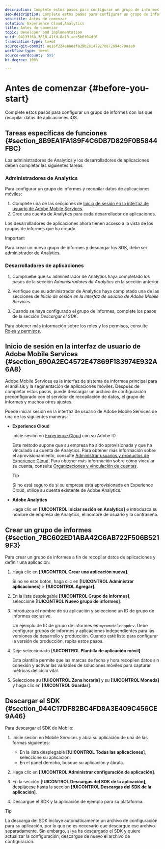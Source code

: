 ```yaml
---
description: Complete estos pasos para configurar un grupo de informes con los que recopilar datos de aplicaciones iOS.
seo-description: Complete estos pasos para configurar un grupo de informes con los que recopilar datos de aplicaciones iOS.
seo-title: Antes de comenzar
solution: Experience Cloud,Analytics
title: Antes de comenzar
topic: Developer and implementation
uuid: 04133f68-3618-41fd-8a13-aec5b6f04df6
translation-type: tm+mt
source-git-commit: ae16f224eeaeefa29b2e1479270a72694c79aaa0
workflow-type: tm+mt
source-wordcount: '595'
ht-degree: 100%

---
```



# Antes de comenzar {#before-you-start}

Complete estos pasos para configurar un grupo de informes con los que recopilar datos de aplicaciones iOS.

## Tareas específicas de funciones {#section_8B9EA1FA189F4C6DB7D829F0B5844FBC}

Los administradores de Analytics y los desarrolladores de aplicaciones deben completar las siguientes tareas:

### Administradores de Analytics

Para configurar un grupo de informes y recopilar datos de aplicaciones móviles:

1. Complete una de las secciones de [Inicio de sesión en la interfaz de usuario de Adobe Mobile Services](/help/ios/getting-started/getting-started.md).
1. Cree una cuenta de Analytics para cada desarrollador de aplicaciones.

Los desarrolladores de aplicaciones ahora tienen acceso a la vista de los grupos de informes que ha creado.

>[!IMPORTANT]
>
>Para crear un nuevo grupo de informes y descargar los SDK, debe ser administrador de Analytics.

### Desarrolladores de aplicaciones

1. Compruebe que su administrador de Analytics haya completado los pasos de la sección *Administradores de Analytics* en la sección anterior.

1. Verifique que su administrador de Analytics haya completado una de las secciones de *Inicio de sesión en la interfaz de usuario de Adobe Mobile Services*.
1. Cuando se haya configurado el grupo de informes, complete los pasos de la sección *Descargar el SDK*.

Para obtener más información sobre los roles y los permisos, consulte [Roles y permisos](/help/using/gs/c-mob-roles-and-permissions.md).

## Inicio de sesión en la interfaz de usuario de Adobe Mobile Services   {#section_690A2EC4572E47869F183974E932A6A8}

Adobe Mobile Services es la interfaz de sistema de informes principal para el análisis y la segmentación de aplicaciones móviles. Después de completar estos pasos, puede descargar un archivo de configuración preconfigurado con el servidor de recopilación de datos, el grupo de informes y muchos otros ajustes.

Puede iniciar sesión en la interfaz de usuario de Adobe Mobile Services de una de las siguientes maneras:

* **Experience Cloud**

   Inicie sesión en [Experience Cloud](https://marketing.adobe.com) con su Adobe ID.

   Este método supone que su empresa ha sido aprovisionada y que ha vinculado su cuenta de Analytics. Para obtener más información sobre el aprovisionamiento, consulte [Administrar usuarios y productos de Experience Cloud](https://docs.adobe.com/content/help/es-ES/core-services/interface/manage-users-and-products/admin-getting-started.html). Para obtener más información sobre cómo vincular su cuenta, consulte [Organizaciones y vinculación de cuentas](https://docs.adobe.com/content/help/es-ES/core-services/interface/manage-users-and-products/organizations.html).

   >[!TIP]
   >
   >Si no está seguro de si su empresa está aprovisionada en Experience Cloud, utilice su cuenta existente de Adobe Analytics.

* **Adobe Analytics**

   Haga clic en **[!UICONTROL Iniciar sesión en Analytics]** e introduzca su nombre de empresa de Analytics, el nombre de usuario y la contraseña.

## Crear un grupo de informes {#section_7BC602ED1ABA42C6AB722F506B5219F3}

Para crear un grupo de informes a fin de recopilar datos de aplicaciones y definir una aplicación:

1. Haga clic en **[!UICONTROL Crear una aplicación nueva]**.

   Si no ve este botón, haga clic en **[!UICONTROL Administrar aplicaciones]** > **[!UICONTROL Agregar]**.

1. En la lista desplegable **[!UICONTROL Grupo de informes]**, seleccione **[!UICONTROL Nuevo grupo de informes]**.

1. Introduzca el nombre de su aplicación y seleccione un ID de grupo de informes exclusivo.

   Un ejemplo de ID de grupo de informes es `mycomobileappdev`. Debe configurar grupos de informes y aplicaciones independientes para las versiones de desarrollo y producción. Cuando esté listo para configurar la versión de producción, repita estos pasos.
1. Deje seleccionado **[!UICONTROL Plantilla de aplicación móvil]**.

   Esta plantilla permite que las marcas de fecha y hora recopilen datos sin conexión y activar las variables de soluciones móviles para capturar métricas del ciclo vital.

1. Seleccione su **[!UICONTROL Zona horaria]** y su **[!UICONTROL Moneda]** y haga clic en **[!UICONTROL Guardar]**.

## Descargar el SDK {#section_044C17DF82BC4FD8A3E409C456CE9A46}

Para descargar el SDK de Mobile:

1. Inicie sesión en Mobile Services y abra su aplicación de una de las formas siguientes:

   * En la lista desplegable **[!UICONTROL Todas las aplicaciones]**, seleccione su aplicación.
   * En el panel derecho, busque su aplicación y ábrala.

1. Haga clic en **[!UICONTROL Administrar configuración de aplicación]**.
1. En la sección **[!UICONTROL Descargas del SDK de la aplicación]**, desplácese hasta la sección **[!UICONTROL Descargas del SDK de la aplicación]**.

1. Descargue el SDK y la aplicación de ejemplo para su plataforma.

>[!TIP]
>
>La descarga del SDK incluye automáticamente un archivo de configuración para su aplicación, por lo que no es necesario que descargue ese archivo separadamente. Sin embargo, si ya ha descargado el SDK y quiere actualizar la configuración, descargue de nuevo el archivo de configuración.

